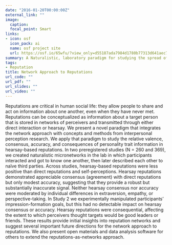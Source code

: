 ```yaml
---
date: "2016-01-20T00:00:00Z"
external_link: ""
image:
  caption: 
  focal_point: Smart
links:
- icon: osf
  icon_pack: ai
  name: osf project site
  url: https://osf.io/65wfu/?view_only=d55187ada7984d1780b77313d641aec7
summary: A Naturalistic, laboratory paradigm for studying the spread of reputational information.
tags:
- Reputation 
title: Network Approach to Reputations
url_code: ""
url_pdf: ""
url_slides: ""
url_video: ""
---
```


Reputations are critical in human social life: they allow people to share and act on information about one another, even when they have never met. Reputations can be conceptualized as information about a target person that is stored in networks of perceivers and transmitted through either direct interaction or hearsay. We present a novel paradigm that integrates the network approach with concepts and methods from interpersonal perception research. We apply that paradigm to study the relative valence, consensus, accuracy, and consequences of personality trait information in hearsay-based reputations. In two preregistered studies (N = 260 and 369), we created naturalistic micronetworks in the lab in which participants interacted and got to know one another, then later described each other to naïve third parties. Across studies, hearsay-based reputations were less positive than direct reputations and self-perceptions. Hearsay reputations demonstrated appreciable consensus (agreement) with direct reputations but only modest accuracy, suggesting that they provide a robust but substantially inaccurate signal. Neither hearsay consensus nor accuracy were moderated by individual differences in extraversion, empathy, or perspective-taking. In Study 2 we experimentally manipulated participants’ impression-formation goals, but this had no detectable impact on hearsay consensus or accuracy. Hearsay reputations were consequential, affecting the extent to which perceivers thought targets would be good leaders or friends. These results provide initial insights into reputation networks and suggest several important future directions for the network approach to reputations. We also present open materials and data analysis software for others to extend the reputations-as-networks approach.